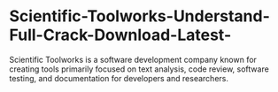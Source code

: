 # Scientific-Toolworks-Understand-Full-Crack-Download-Latest-
Scientific Toolworks is a software development company known for creating tools primarily focused on text analysis, code review, software testing, and documentation for developers and researchers. 
